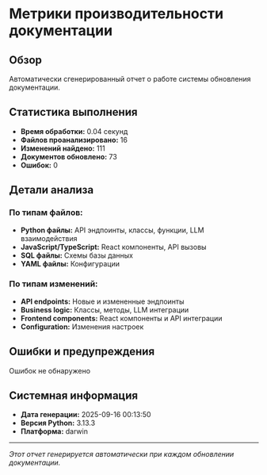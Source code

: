 # Метрики производительности документации

## Обзор

Автоматически сгенерированный отчет о работе системы обновления документации.

## Статистика выполнения

- **Время обработки:** 0.04 секунд
- **Файлов проанализировано:** 16
- **Изменений найдено:** 111
- **Документов обновлено:** 73
- **Ошибок:** 0

## Детали анализа

### По типам файлов:
- **Python файлы:** API эндпоинты, классы, функции, LLM взаимодействия
- **JavaScript/TypeScript:** React компоненты, API вызовы
- **SQL файлы:** Схемы базы данных
- **YAML файлы:** Конфигурации

### По типам изменений:
- **API endpoints:** Новые и измененные эндпоинты
- **Business logic:** Классы, методы, LLM интеграции
- **Frontend components:** React компоненты и API интеграции
- **Configuration:** Изменения настроек

## Ошибки и предупреждения

Ошибок не обнаружено

## Системная информация

- **Дата генерации:** 2025-09-16 00:13:50
- **Версия Python:** 3.13.3
- **Платформа:** darwin

---
*Этот отчет генерируется автоматически при каждом обновлении документации.*
